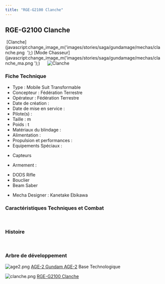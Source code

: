 ```yaml
---
title: "RGE-G2100 Clanche"
---
```


RGE-G2100 Clanche
-----------------

 [Clanche](javascript:change_image_m('images/stories/saga/gundamage/mechas/clanche.png 
');) [Mode Chasseur](javascript:change_image_m('images/stories/saga/gundamage/mechas/clanche_ma.png
');)      ![
Clanche](/images/stories/saga/gundamage/mechas/clanche.png 
)    
### Fiche Technique


- Type : Mobile Suit Transformable  
- Concepteur : Fédération Terrestre  
- Opérateur : Fédération Terrestre  
- Date de création :   
- Date de mise en service :   
- Pilote(s) :   
- Taille : m   
- Poids : t   
- Matériaux du blindage :   
- Alimentation :   
- Propulsion et performances :   
- Equipements Spéciaux :


* Capteurs


- Armement :


* DODS Rifle
* Bouclier
* Beam Saber


- Mecha Designer : Kanetake Ebikawa


### Caractéristiques Techniques et Combat


 


### Histoire


 


### Arbre de développement




![age2.png](/images/stories/saga/gundamage/mechas/mini/age2.png)
[AGE-2 Gundam AGE-2](ag/gundam-age/age-2-gundam-age-2.html)
Base Technologique


![clanche.png](/images/stories/saga/gundamage/mechas/mini/clanche.png)
[RGE-G2100 Clanche](ag/gundam-age/rge-g2100-clanche)


